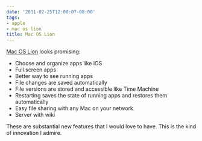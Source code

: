 ```yaml
---
date: '2011-02-25T12:00:07-08:00'
tags:
- apple
- mac os lion
title: Mac OS Lion
---
```


[Mac OS Lion](http://www.apple.com/macosx/lion/) looks promising:

- Choose and organize apps like iOS
- Full screen apps
- Better way to see running apps
- File changes are saved automatically
- File versions are stored and accessible like Time Machine
- Restarting saves the state of running apps and restores them automatically
- Easy file sharing with any Mac on your network
- Server with wiki

These are substantial new features that I would love to have. This is the kind of innovation I admire.
